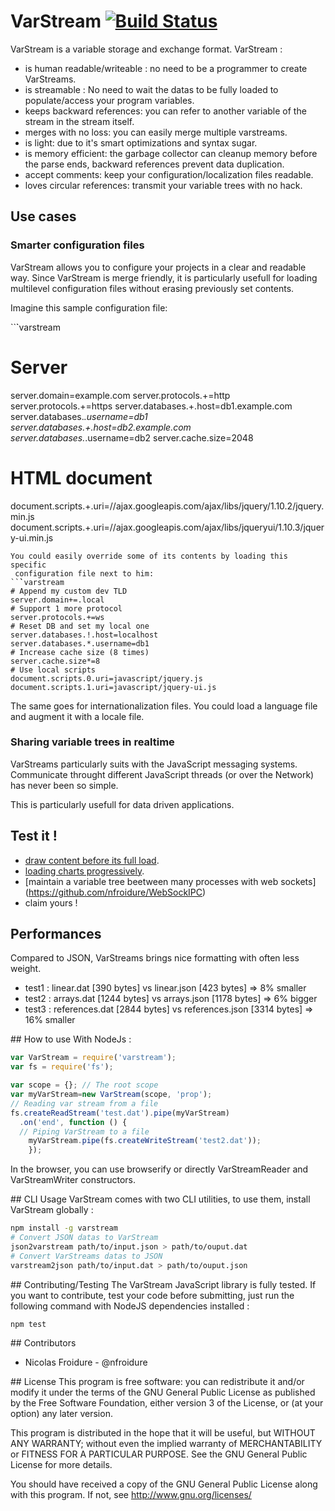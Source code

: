 # VarStream   [![Build Status](https://travis-ci.org/nfroidure/VarStream.png?branch=master)](https://travis-ci.org/nfroidure/VarStream)

VarStream is a variable storage and exchange format. VarStream :
- is human readable/writeable : no need to be a programmer to create VarStreams.
- is streamable : No need to wait the datas to be fully loaded to
 populate/access your program variables.
- keeps backward references: you can refer to another variable of the stream
 in the stream itself.
- merges with no loss: you can easily merge multiple varstreams.
- is light: due to it's smart optimizations and syntax sugar.
- is memory efficient: the garbage collector can cleanup memory before the parse
 ends, backward references prevent data duplication.
- accept comments: keep your configuration/localization files readable.
- loves circular references: transmit your variable trees with no hack.

## Use cases

### Smarter configuration files
VarStream allows you to configure your projects in a clear and readable way.
 Since VarStream is merge friendly, it is particularly usefull for loading
 multilevel configuration files without erasing previously set contents.

Imagine this sample configuration file:

``̀`varstream
# Server
server.domain=example.com
server.protocols.+=http
server.protocols.+=https
server.databases.+.host=db1.example.com
server.databases.*.username=db1
server.databases.+.host=db2.example.com
server.databases.*.username=db2
server.cache.size=2048
# HTML document
document.scripts.+.uri=//ajax.googleapis.com/ajax/libs/jquery/1.10.2/jquery.min.js
document.scripts.+.uri=//ajax.googleapis.com/ajax/libs/jqueryui/1.10.3/jquery-ui.min.js


```
You could easily override some of its contents by loading this specific
 configuration file next to him:
``̀`varstream
# Append my custom dev TLD
server.domain+=.local
# Support 1 more protocol
server.protocols.+=ws
# Reset DB and set my local one
server.databases.!.host=localhost
server.databases.*.username=db1
# Increase cache size (8 times)
server.cache.size*=8
# Use local scripts
document.scripts.0.uri=javascript/jquery.js
document.scripts.1.uri=javascript/jquery-ui.js
```
The same goes for internationalization files. You could load a language file and
 augment it with a locale file.

### Sharing variable trees in realtime
VarStreams particularly suits with the JavaScript messaging systems. Communicate
 throught different JavaScript threads (or over the Network) has never been so
 simple.

This is particularly usefull for data driven applications.

## Test it !
- [draw content before its full load](http://server.elitwork.com/experiments/pagestream/index.html).
- [loading charts progressively](http://server.elitwork.com/experiments/chartstream/index.html).
- [maintain a variable tree beetween many processes with web sockets] (https://github.com/nfroidure/WebSockIPC)
- claim yours !

## Performances
Compared to JSON, VarStreams brings nice formatting with often less weight.
- test1 : linear.dat [390 bytes] vs linear.json [423 bytes] => 8% smaller
- test2 : arrays.dat [1244 bytes] vs arrays.json [1178 bytes] => 6% bigger
- test3 : references.dat [2844 bytes] vs references.json [3314 bytes] => 16% smaller

## How to use
With NodeJs :
```js
var VarStream = require('varstream');
var fs = require('fs');

var scope = {}; // The root scope
var myVarStream=new VarStream(scope, 'prop');
// Reading var stream from a file
fs.createReadStream('test.dat').pipe(myVarStream)
  .on('end', function () {
  // Piping VarStream to a file
	myVarStream.pipe(fs.createWriteStream('test2.dat'));
	});
```

In the browser, you can use browserify or directly VarStreamReader and
 VarStreamWriter constructors.

## CLI Usage
VarStream comes with two CLI utilities, to use them, install VarStream globally :
```sh
npm install -g varstream
# Convert JSON datas to VarStream
json2varstream path/to/input.json > path/to/ouput.dat
# Convert VarStreams datas to JSON
varstream2json path/to/input.dat > path/to/ouput.json
```

## Contributing/Testing
The VarStream JavaScript library is fully tested. If you want to contribute,
 test your code before submitting, just run the following command with
 NodeJS dependencies installed :
```js
npm test
```

## Contributors
* Nicolas Froidure - @nfroidure

## License
This program is free software: you can redistribute it and/or modify it under the terms of the GNU General Public License as published by the Free Software Foundation, either version 3 of the License, or (at your option) any later version.

This program is distributed in the hope that it will be useful, but WITHOUT ANY WARRANTY; without even the implied warranty of MERCHANTABILITY or FITNESS FOR A PARTICULAR PURPOSE.  See the GNU General Public License for more details.

You should have received a copy of the GNU General Public License along with this program.  If not, see <http://www.gnu.org/licenses/>
